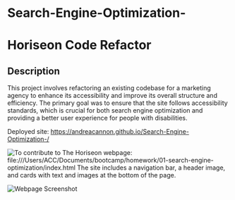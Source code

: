 # Search-Engine-Optimization-

# Horiseon Code Refactor

## Description

This project involves refactoring an existing codebase for a marketing agency to enhance its accessibility and improve its overall structure and efficiency. The primary goal was to ensure that the site follows accessibility standards, which is crucial for both search engine optimization and providing a better user experience for people with disabilities.

Deployed site: https://andreacannon.github.io/Search-Engine-Optimization-/

![To contribute to The Horiseon webpage:
file:///Users/ACC/Documents/bootcamp/homework/01-search-engine-optimization/index.html 
The site includes a navigation bar, a header image, and cards with text and images at the bottom of the page.](./Assets/01-html-css-git-homework-demo.png)


![Webpage Screenshot](image.png)

